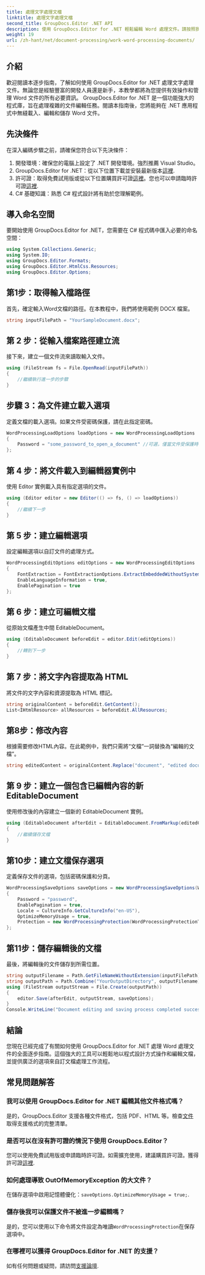 ```yaml
---
title: 處理文字處理文檔
linktitle: 處理文字處理文檔
second_title: GroupDocs.Editor .NET API
description: 使用 GroupDocs.Editor for .NET 輕鬆編輯 Word 處理文件。請按照我們詳細的逐步教學來增強您的文件管理技能。
weight: 19
url: /zh-hant/net/document-processing/work-word-processing-documents/
---
```

## 介紹
歡迎閱讀本逐步指南，了解如何使用 GroupDocs.Editor for .NET 處理文字處理文件。無論您是經驗豐富的開發人員還是新手，本教學都將為您提供有效操作和管理 Word 文件的所有必要資訊。 GroupDocs.Editor for .NET 是一個功能強大的程式庫，旨在處理複雜的文件編輯任務。閱讀本指南後，您將能夠在 .NET 應用程式中無縫載入、編輯和儲存 Word 文件。
## 先決條件
在深入編碼步驟之前，請確保您符合以下先決條件：
1. 開發環境：確保您的電腦上設定了 .NET 開發環境。強烈推薦 Visual Studio。
2.  GroupDocs.Editor for .NET：從以下位置下載並安裝最新版本[這裡](https://releases.groupdocs.com/editor/net/).
3. 許可證：取得免費試用版或從以下位置購買許可證[這裡](https://purchase.groupdocs.com/buy)。您也可以申請臨時許可證[這裡](https://purchase.groupdocs.com/temporary-license/).
4. C# 基礎知識：熟悉 C# 程式設計將有助於您理解範例。
## 導入命名空間
要開始使用 GroupDocs.Editor for .NET，您需要在 C# 程式碼中匯入必要的命名空間：
```csharp
using System.Collections.Generic;
using System.IO;
using GroupDocs.Editor.Formats;
using GroupDocs.Editor.HtmlCss.Resources;
using GroupDocs.Editor.Options;
```
## 第1步：取得輸入檔路徑
首先，確定輸入Word文檔的路徑。在本教程中，我們將使用範例 DOCX 檔案。
```csharp
string inputFilePath = "YourSampleDocument.docx";
```
## 第 2 步：從輸入檔案路徑建立流
接下來，建立一個文件流來讀取輸入文件。
```csharp
using (FileStream fs = File.OpenRead(inputFilePath))
{
    //繼續執行進一步的步驟
}
```
## 步驟 3：為文件建立載入選項
定義文檔的載入選項。如果文件受密碼保護，請在此指定密碼。 
```csharp
WordProcessingLoadOptions loadOptions = new WordProcessingLoadOptions
{
    Password = "some_password_to_open_a_document" //可選，僅當文件受保護時
};
```
## 第 4 步：將文件載入到編輯器實例中
使用 Editor 實例載入具有指定選項的文件。
```csharp
using (Editor editor = new Editor(() => fs, () => loadOptions))
{
    //繼續下一步
}
```
## 第 5 步：建立編輯選項
設定編輯選項以自訂文件的處理方式。
```csharp
WordProcessingEditOptions editOptions = new WordProcessingEditOptions
{
    FontExtraction = FontExtractionOptions.ExtractEmbeddedWithoutSystem,
    EnableLanguageInformation = true,
    EnablePagination = true
};
```
## 第 6 步：建立可編輯文檔
從原始文檔產生中間 EditableDocument。
```csharp
using (EditableDocument beforeEdit = editor.Edit(editOptions))
{
    //轉到下一步
}
```
## 第 7 步：將文字內容提取為 HTML
將文件的文字內容和資源提取為 HTML 標記。
```csharp
string originalContent = beforeEdit.GetContent();
List<IHtmlResource> allResources = beforeEdit.AllResources;
```
## 第8步：修改內容
根據需要修改HTML內容。在此範例中，我們只需將“文檔”一詞替換為“編輯的文檔”。
```csharp
string editedContent = originalContent.Replace("document", "edited document");
```
## 第 9 步：建立一個包含已編輯內容的新 EditableDocument
使用修改後的內容建立一個新的 EditableDocument 實例。
```csharp
using (EditableDocument afterEdit = EditableDocument.FromMarkup(editedContent, allResources))
{
    //繼續儲存文檔
}
```
## 第10步：建立文檔保存選項
定義保存文件的選項，包括密碼保護和分頁。
```csharp
WordProcessingSaveOptions saveOptions = new WordProcessingSaveOptions(WordProcessingFormats.Docm)
{
    Password = "password",
    EnablePagination = true,
    Locale = CultureInfo.GetCultureInfo("en-US"),
    OptimizeMemoryUsage = true,
    Protection = new WordProcessingProtection(WordProcessingProtectionType.ReadOnly, "write_password")
};
```
## 第11步：儲存編輯後的文檔
最後，將編輯後的文件儲存到所需位置。
```csharp
string outputFilename = Path.GetFileNameWithoutExtension(inputFilePath) + ".docm";
string outputPath = Path.Combine("YourOutputDirectory", outputFilename);
using (FileStream outputStream = File.Create(outputPath))
{
    editor.Save(afterEdit, outputStream, saveOptions);
}
Console.WriteLine("Document editing and saving process completed successfully.");
```
## 結論
您現在已經完成了有關如何使用 GroupDocs.Editor for .NET 處理 Word 處理文件的全面逐步指南。這個強大的工具可以輕鬆地以程式設計方式操作和編輯文檔，並提供廣泛的選項來自訂文檔處理工作流程。
## 常見問題解答
### 我可以使用 GroupDocs.Editor for .NET 編輯其他文件格式嗎？
是的，GroupDocs.Editor 支援各種文件格式，包括 PDF、HTML 等。檢查[文件](https://tutorials.groupdocs.com/editor/net/)取得支援格式的完整清單。
### 是否可以在沒有許可證的情況下使用 GroupDocs.Editor？
您可以使用免費試用版或申請臨時許可證。如需擴充使用，建議購買許可證。獲得許可證[這裡](https://purchase.groupdocs.com/buy).
### 如何處理導致 OutOfMemoryException 的大文件？
在儲存選項中啟用記憶體優化：`saveOptions.OptimizeMemoryUsage = true;`.
### 儲存後我可以保護文件不被進一步編輯嗎？
是的，您可以使用以下命令將文件設定為唯讀`WordProcessingProtection`在保存選項中。
### 在哪裡可以獲得 GroupDocs.Editor for .NET 的支援？
如有任何問題或疑問，請訪問[支援論壇](https://forum.groupdocs.com/c/editor/20).